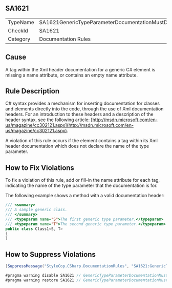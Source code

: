 ﻿## SA1621

<table>
<tr>
  <td>TypeName</td>
  <td>SA1621GenericTypeParameterDocumentationMustDeclareParameterName</td>
</tr>
<tr>
  <td>CheckId</td>
  <td>SA1621</td>
</tr>
<tr>
  <td>Category</td>
  <td>Documentation Rules</td>
</tr>
</table>

## Cause

A <typeparam> tag within the Xml header documentation for a generic C# element is missing a name attribute, or contains an empty name attribute.

## Rule Description

C# syntax provides a mechanism for inserting documentation for classes and elements directly into the code, through the use of Xml documentation headers. For an introduction to these headers and a description of the header syntax, see the following article: [http://msdn.microsoft.com/en-us/magazine/cc302121.aspx](http://msdn.microsoft.com/en-us/magazine/cc302121.aspx).

A violation of this rule occurs if the element contains a <typeparam> tag within its Xml header documentation which does not declare the name of the type parameter.

## How to Fix Violations

To fix a violation of this rule, add or fill-in the name attribute for each <typeparam> tag, indicating the name of the type parameter that the documentation is for.

The following example shows a method with a valid documentation header:

```csharp
/// <summary>
/// A sample generic class.
/// </summary>
/// <typeparam name="S">The first generic type parameter.</typeparam>
/// <typeparam name="T">The second generic type parameter.</typeparam>
public class Class1<S, T>
{ 
}
```

## How to Suppress Violations

```csharp
[SuppressMessage("StyleCop.CSharp.DocumentationRules", "SA1621:GenericTypeParameterDocumentationMustDeclareParameterName", Justification = "Reviewed.")]
```

```csharp
#pragma warning disable SA1621 // GenericTypeParameterDocumentationMustDeclareParameterName
#pragma warning restore SA1621 // GenericTypeParameterDocumentationMustDeclareParameterName
```
